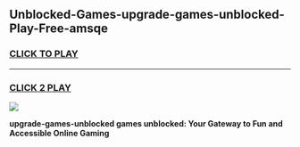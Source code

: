 
## Unblocked-Games-upgrade-games-unblocked-Play-Free-amsqe
<h3>
<a href="https://premium76.site?title=upgrade-games-unblocked&ref=23A">CLICK TO PLAY</a></h3>
<hr>

<h3>
<a href="https://premium76.site?title=upgrade-games-unblocked&ref=23A">CLICK 2 PLAY</a>
  
</h3>

<a href="https://premium76.site?title=upgrade-games-unblocked&ref=23A"><img src="https://clearcache.store/games.png"></a>


**upgrade-games-unblocked games unblocked: Your Gateway to Fun and Accessible Online Gaming**
